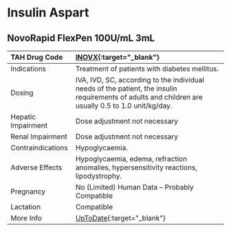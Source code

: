 # Insulin Aspart

## NovoRapid FlexPen 100U/mL 3mL

| TAH Drug Code      | [INOVX](https://www.tahsda.org.tw/drugs/hissearch.php?drug_code=INOVX){:target="_blank"}                                                            |
|:-------------------|:----------------------------------------------------------------------------------------------------------------------------------------------------|
| Indications        | Treatment of patients with diabetes mellitus.                                                                                                       |
| Dosing             | IVA, IVD, SC, according to the individual needs of the patient, the insulin requirements of adults and children are usually 0.5 to 1.0 unit/kg/day. |
| Hepatic Impairment | Dose adjustment not necessary                                                                                                                       |
| Renal Impairment   | Dose adjustment not necessary                                                                                                                       |
| Contraindications  | Hypoglycaemia.                                                                                                                                      |
| Adverse Effects    | Hypoglycaemia, edema, refraction anomalies, hypersensitivity reactions, lipodystrophy.                                                              |
| Pregnancy          | No (Limited) Human Data – Probably Compatible                                                                                                       |
| Lactation          | Compatible                                                                                                                                          |
| More Info          | [UpToDate](https://www.uptodate.com/contents/insulin-aspart-drug-information){:target="_blank"}                                                     |

